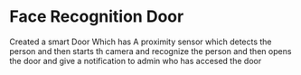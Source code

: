 # Face Recognition Door
Created a smart Door Which has A proximity sensor which detects the person and then starts th camera and recognize the person and then opens the door and give a notification to admin who has accesed the door 
